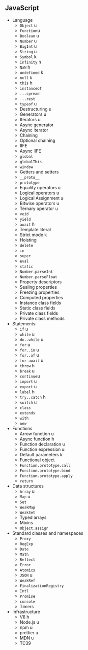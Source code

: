 ## JavaScript

- Language
  - `Object` u
  - `Function`u
  - `Boolean` u
  - `Number` u
  - `BigInt` u
  - `String` u
  - `Symbol` k
  - `Infinity` h
  - `NaN` h
  - `undefined` k
  - `null` k
  - `this` h
  - `instanceof`
  - `...spread`
  - `...rest`
  - `typeof` u
  - Destructuring u
  - Generators u
  - Iterators u
  - Async generator
  - Async iterator
  - Chaining
  - Optional chaining
  - IIFE
  - Async IIFE
  - `global`
  - `globalThis`
  - `window`
  - Getters and setters
  - `__proto__`
  - `prototype`
  - Equality operators u
  - Logical operators u
  - Logical Assignment u
  - Bitwise operators u
  - Ternary operator u
  - `void`
  - `yield`
  - `await` h
  - Template literal
  - Strict mode k
  - Hoisting
  - `delete`
  - `in`
  - `super`
  - `eval`
  - `static`
  - `Number.parseInt`
  - `Number.parseFloat`
  - Property descriptors
  - Sealing properties
  - Freezing properties
  - Computed properties
  - Instance class fields
  - Static class fields
  - Private class fields
  - Private class methods
- Statements
  - `if` u
  - `while` u
  - `do..while` u
  - `for` u
  - `for..in` u
  - `for..of` u
  - `for await` u
  - `throw` h
  - `break` u
  - `continue`u
  - `import` u
  - `export` u
  - `label` h
  - `try..catch` h
  - `switch` u
  - `class`
  - `extends`
  - `with`
  - `new`
- Functions
  - Arrow function u
  - Async function h
  - Function declaration u
  - Function expression u
  - Default parameters k
  - Functional object
  - `Function.prototype.call`
  - `Function.prototype.bind`
  - `Function.prototype.apply`
  - `return`
- Data structures
  - `Array` u
  - `Map` u
  - `Set`
  - `WeakMap`
  - `WeakSet`
  - Typed arrays
  - Mixins
  - `Object.assign`
- Standard classes and namespaces
  - `Proxy`
  - `RegExp`
  - `Date`
  - `Math`
  - `Reflect`
  - `Error`
  - `Atomics`
  - `JSON` u
  - `WeakRef`
  - `FinalizationRegistry`
  - `Intl`
  - `Promise`
  - `console`
  - Timers
- Infrastructure
  - V8 h
  - Node.js u
  - npm u
  - prettier u
  - MDN u
  - TC39
